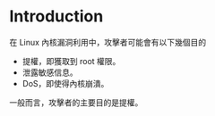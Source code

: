 # Introduction

在 Linux 內核漏洞利用中，攻擊者可能會有以下幾個目的

- 提權，即獲取到 root 權限。
- 泄露敏感信息。
- DoS，即使得內核崩潰。

一般而言，攻擊者的主要目的是提權。